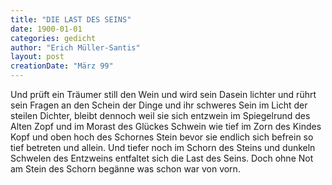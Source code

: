 ```yaml
---
title: "DIE LAST DES SEINS"
date: 1900-01-01
categories: gedicht
author: "Erich Müller-Santis"
layout: post
creationDate: "März 99"
---
```

Und prüft ein Träumer still den Wein
und wird sein Dasein lichter
und rührt sein Fragen an den Schein
der Dinge und ihr schweres Sein
im Licht der steilen Dichter,
bleibt dennoch weil sie sich entzwein
im Spiegelrund des Alten Zopf
und im Morast des Glückes Schwein
wie tief im Zorn des Kindes Kopf
und oben hoch des Schornes Stein
bevor sie endlich sich befrein
so tief betreten und allein.
Und tiefer noch im Schorn des Steins
und dunkeln Schwelen des Entzweins
entfaltet sich die Last des Seins.
Doch ohne Not am Stein des Schorn
begänne was schon war von vorn.
